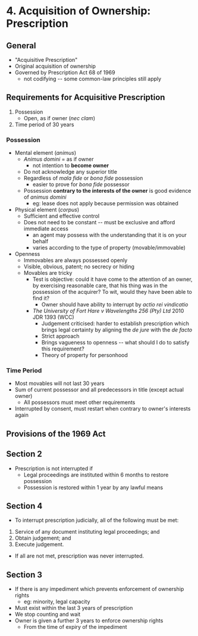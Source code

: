 # 4. Acquisition of Ownership: Prescription


## General
- "Acquisitive Prescription"
- Original acquisition of ownership
- Governed by Prescription Act 68 of 1969
    - not codifying -- some common-law principles still apply


## Requirements for Acquisitive Prescription
1. Possession
    - Open, as if owner (*nec clam*)
2. Time period of 30 years


### Possession
- Mental element (*animus*)
    - *Animus domini* = as if owner
        - not intention to **become owner**
    - Do not acknowledge any superior title
    - Regardless of *mala fide* or *bona fide* possession
        - easier to prove for *bona fide* possessor
    - Possession **contrary to the interests of the owner** is good evidence of
        *animus domini*
        - eg: lease does not apply because permission was obtained
- Physical element (*corpus*)
    - Sufficient and effective control
    - Does not need to be constant -- must be exclusive and afford immediate access
        - an agent may possess with the understanding that it is on your behalf
        - varies according to the type of property (movable/immovable)
- Openness
    - Immovables are always possessed openly
    - Visible, obvious, patent; no secrecy or hiding
    - Movables are tricky
        - Test is objective: could it have come to the attention of an owner,
            by exercising reasonable care, that his thing was in the possession
            of the acquirer? To wit, would they have been able to find it?
            - Owner should have ability to interrupt by *actio rei vindicatio*
        - *The University of Fort Hare v Wavelengths 256 (Pty) Ltd* 2010 JDR 1393 (WCC)
            - Judgement criticised: harder to establish prescription which
                brings legal certainty by aligning the *de jure* with the *de
                facto*
            - Strict approach
            - Brings vagueness to openness -- what should I do to satisfy this
                requirement?
            - Theory of property for personhood


### Time Period
- Most movables will not last 30 years
- Sum of current possessor and all predecessors in title (except actual owner)
    - All possessors must meet other requirements
- Interrupted by consent, must restart when contrary to owner's interests again


## Provisions of the 1969 Act


## Section 2
- Prescription is not interrupted if
    - Legal proceedings are instituted within 6 months to restore possession
    - Possession is restored within 1 year by any lawful means

## Section 4
- To interrupt prescription judicially, all of the following must be met:
1. Service of any document instituting legal proceedings; and
2. Obtain judgement; and
3. Execute judgement.
- If all are not met, prescription was never interrupted.


## Section 3
- If there is any impediment which prevents enforcement of ownership rights
    - eg: minority, legal capacity
- Must exist within the last 3 years of prescription
- We stop counting and wait
- Owner is given a further 3 years to enforce ownership rights
    - From the time of expiry of the impediment




